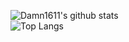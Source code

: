 ![Damn1611's github stats](https://github-readme-stats.vercel.app/api?username=Damn1611&show_icons=true&theme=cobalt)
<br>
![Top Langs](https://github-readme-stats.vercel.app/api/top-langs/?username=Damn1611&layout=compact&theme=cobalt)
